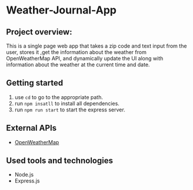 # Weather-Journal-App
## Project overview:
This is a single page web app that takes a zip code and text input from the user, stores it ,get the information about the weather from OpenWeatherMap API, and dynamically update the UI along with information about the weather at the current time and date.


## Getting started
1. use <code>cd</code> to go to the appropriate path.
2. run <code>npm insatll</code> to install all dependencies.
3. run <code>npm run start</code> to start the express server.

## External APIs
<ul>
  <li><a target="_blank" href="https://openweathermap.org/">OpenWeatherMap</a></li>
</ul>

## Used tools and technologies
<ul>
  <li>Node.js</li>
  <li>Express.js</li>
</ul>
